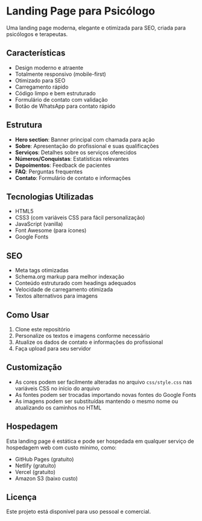 # Landing Page para Psicólogo

Uma landing page moderna, elegante e otimizada para SEO, criada para psicólogos e terapeutas.

## Características

- Design moderno e atraente
- Totalmente responsivo (mobile-first)
- Otimizado para SEO
- Carregamento rápido
- Código limpo e bem estruturado
- Formulário de contato com validação
- Botão de WhatsApp para contato rápido

## Estrutura

- **Hero section**: Banner principal com chamada para ação
- **Sobre**: Apresentação do profissional e suas qualificações
- **Serviços**: Detalhes sobre os serviços oferecidos
- **Números/Conquistas**: Estatísticas relevantes
- **Depoimentos**: Feedback de pacientes
- **FAQ**: Perguntas frequentes
- **Contato**: Formulário de contato e informações

## Tecnologias Utilizadas

- HTML5
- CSS3 (com variáveis CSS para fácil personalização)
- JavaScript (vanilla)
- Font Awesome (para ícones)
- Google Fonts

## SEO

- Meta tags otimizadas
- Schema.org markup para melhor indexação
- Conteúdo estruturado com headings adequados
- Velocidade de carregamento otimizada
- Textos alternativos para imagens

## Como Usar

1. Clone este repositório
2. Personalize os textos e imagens conforme necessário
3. Atualize os dados de contato e informações do profissional
4. Faça upload para seu servidor

## Customização

- As cores podem ser facilmente alteradas no arquivo `css/style.css` nas variáveis CSS no início do arquivo
- As fontes podem ser trocadas importando novas fontes do Google Fonts
- As imagens podem ser substituídas mantendo o mesmo nome ou atualizando os caminhos no HTML

## Hospedagem

Esta landing page é estática e pode ser hospedada em qualquer serviço de hospedagem web com custo mínimo, como:

- GitHub Pages (gratuito)
- Netlify (gratuito)
- Vercel (gratuito)
- Amazon S3 (baixo custo)

## Licença

Este projeto está disponível para uso pessoal e comercial.

